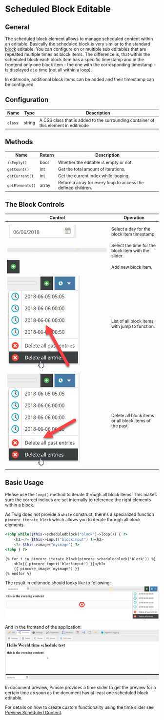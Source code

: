 # Scheduled Block Editable

## General

The scheduled block element allows to manage scheduled content within an editable. 
Basically the scheduled block is very similar to the standard [block](./06_Block.md) editable.
You can configure on or multiple sub editables that are repeated multiple times as block items. 
The difference is, that within the scheduled block each block item has a specific timestamp and in 
the frontend only one block item - the one with the corresponding timestamp - is displayed at a time 
(not all within a loop). 

In editmode, additional block items can be added and their timestamp can be configured. 

## Configuration

| Name        | Type      | Description                                                                                                                  |
|-------------|-----------|------------------------------------------------------------------------------------------------------------------------------|
| `class`     | string    | A CSS class that is added to the surrounding container of this element in editmode                                           |

## Methods

| Name            | Return    | Description                                                   |
|-----------------|-----------|---------------------------------------------------------------|
| `isEmpty()`     | bool      | Whether the editable is empty or not.                         |
| `getCount()`    | int       | Get the total amount of iterations.                           |
| `getCurrent()`  | int       | Get the current index while looping.                          |
| `getElements()` | array     | Return a array for every loop to access the defined children. |

## The Block Controls

| Control                                   | Operation                                |
|-------------------------------------------|------------------------------------------|
| ![Date Picker](../../img/scheduled_block_date.jpg)  | Select a day for the block item timestamp.|
| ![Slider](../../img/scheduled_block_slider.jpg)          | Select the time for the block item with the slider.|
| ![+](../../img/scheduled_block_plus.jpg) | Add new block item.                  |
| ![Block item menu](../../img/scheduled_block_item_menu.jpg) | List of all block items with jump to function.                  |
| ![Delete entries](../../img/scheduled_block_item_menu_delete.jpg) | Delete all block items or all block items of the past.                  |


## Basic Usage

Please use the `loop()` method to iterate through all block items. This makes sure the correct indices are set internally
to reference the right elements within a block.

As Twig does not provide a `while` construct, there's a specialized function `pimcore_iterate_block` which allows you
to iterate through all block elements.

<div class="code-section">

```php
<?php while($this->scheduledblock("block")->loop()) { ?>
    <h2><?= $this->input("blockinput") ?><h2>
    <?= $this->image("myimage") ?>
<?php } ?>
```

```twig
{% for i in pimcore_iterate_block(pimcore_scheduledblock('block')) %}
    <h2>{{ pimcore_input('blockinput') }}</h2>
    {{ pimcore_image('myimage') }}
{% endfor %}
```

</div>

The result in editmode should looks like to following: 
![Scheduled Block in editmode](../../img/scheduledblock_editmode.jpg)

And in the frontend of the application:
![Scheduled Block in the frontend](../../img/scheduledblock_preview.jpg)


In document preview, Pimore provides a time slider to get the preview for a certain time as soon as 
the document has at least one scheduled block editable. 

For details on how to create custom functionality using the time slider see 
[Preview Scheduled Content](../../19_Development_Tools_and_Details/39_Preview_Scheduled_Content.md).